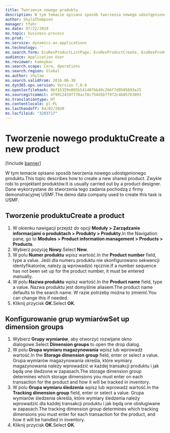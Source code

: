 ```yaml
---
title: Tworzenie nowego produktu
description: W tym temacie opisano sposób tworzenia nowego udostępnionego produktu.
author: ShylaThompson
manager: tfehr
ms.date: 07/22/2019
ms.topic: business-process
ms.prod: ''
ms.service: dynamics-ax-applications
ms.technology: ''
ms.search.form: EcoResProductListPage, EcoResProductCreate, EcoResProductDetails, EcoResProductInventoryDimensionGroups
audience: Application User
ms.reviewer: kamaybac
ms.search.scope: Core, Operations
ms.search.region: Global
ms.author: shylaw
ms.search.validFrom: 2016-06-30
ms.dyn365.ops.version: Version 7.0.0
ms.openlocfilehash: 0bf15359e085b541407bb49c266f7d9505893e25
ms.sourcegitcommit: 4f9912439ff78acf0c754d5bff972c4b85763093
ms.translationtype: HT
ms.contentlocale: pl-PL
ms.lasthandoff: 04/02/2020
ms.locfileid: "3203717"
---
```

# <a name="create-a-new-product"></a><span data-ttu-id="62606-103">Tworzenie nowego produktu</span><span class="sxs-lookup"><span data-stu-id="62606-103">Create a new product</span></span>

[!include [banner](../../includes/banner.md)]

<span data-ttu-id="62606-104">W tym temacie opisano sposób tworzenia nowego udostępnionego produktu.</span><span class="sxs-lookup"><span data-stu-id="62606-104">This topic describes how to create a new shared product.</span></span> <span data-ttu-id="62606-105">Zwykle robi to projektant produktów.</span><span class="sxs-lookup"><span data-stu-id="62606-105">It is usually carried out by a product designer.</span></span> <span data-ttu-id="62606-106">Dane wykorzystane do stworzenia tego zadania pochodzą z firmy demonstracyjnej USMF.</span><span class="sxs-lookup"><span data-stu-id="62606-106">The demo data company used to create this task is USMF.</span></span>


## <a name="create-a-product"></a><span data-ttu-id="62606-107">Tworzenie produktu</span><span class="sxs-lookup"><span data-stu-id="62606-107">Create a product</span></span>
1. <span data-ttu-id="62606-108">W okienku nawigacji przejdź do opcji **Moduły > Zarządzanie informacjami o produktach > Produkty > Produkty**.</span><span class="sxs-lookup"><span data-stu-id="62606-108">In the Navigation pane, go to **Modules > Product information management > Products > Products**.</span></span>
2. <span data-ttu-id="62606-109">Wybierz pozycję **Nowy**.</span><span class="sxs-lookup"><span data-stu-id="62606-109">Select **New**.</span></span>
3. <span data-ttu-id="62606-110">W polu **Numer produktu** wpisz wartość.</span><span class="sxs-lookup"><span data-stu-id="62606-110">In the **Product number** field, type a value.</span></span> <span data-ttu-id="62606-111">Jeśli dla numeru produktu nie skonfigurowano sekwencji identyfikatorów, należy ją wprowadzić ręcznie.</span><span class="sxs-lookup"><span data-stu-id="62606-111">If a number sequence has not been set up for the product number, it must be entered manually.</span></span>  
4. <span data-ttu-id="62606-112">W polu **Nazwa produktu** wpisz wartość.</span><span class="sxs-lookup"><span data-stu-id="62606-112">In the **Product name** field, type a value.</span></span> <span data-ttu-id="62606-113">Nazwa produktu jest domyślnie aliasem.</span><span class="sxs-lookup"><span data-stu-id="62606-113">The product name defaults to the search name.</span></span> <span data-ttu-id="62606-114">W razie potrzeby można to zmienić.</span><span class="sxs-lookup"><span data-stu-id="62606-114">You can change this if needed.</span></span>  
5. <span data-ttu-id="62606-115">Kliknij przycisk **OK**.</span><span class="sxs-lookup"><span data-stu-id="62606-115">Select **OK**.</span></span>

## <a name="set-up-dimension-groups"></a><span data-ttu-id="62606-116">Konfigurowanie grup wymiarów</span><span class="sxs-lookup"><span data-stu-id="62606-116">Set up dimension groups</span></span>
1. <span data-ttu-id="62606-117">Wybierz **Grupy wymiarów**, aby otworzyć rozwijane okno dialogowe.</span><span class="sxs-lookup"><span data-stu-id="62606-117">Select **Dimension groups** to open the drop dialog.</span></span>
2. <span data-ttu-id="62606-118">W polu **Grupa wymiaru magazynowania** wpisz lub wprowadź wartość.</span><span class="sxs-lookup"><span data-stu-id="62606-118">In the **Storage dimension group** field, enter or select a value.</span></span> <span data-ttu-id="62606-119">Grupa wymiarów magazynowania określa, które wymiary magazynowania należy wprowadzić w każdej transakcji produktu i jak będą one śledzone w zapasach.</span><span class="sxs-lookup"><span data-stu-id="62606-119">The storage dimension group determines which storage dimensions you must enter on each transaction for the product and how it will be tracked in inventory.</span></span>  
3. <span data-ttu-id="62606-120">W polu **Grupa wymiaru śledzenia** wpisz lub wprowadź wartość.</span><span class="sxs-lookup"><span data-stu-id="62606-120">In the **Tracking dimension group** field, enter or select a value.</span></span> <span data-ttu-id="62606-121">Grupa wymiarów śledzenia określa, które wymiary śledzenia należy wprowadzić dla każdej transakcji produktu i jak będą one obsługiwane w zapasach.</span><span class="sxs-lookup"><span data-stu-id="62606-121">The tracking dimension group determines which tracking dimensions you must enter for each transaction for the product, and how it will be handled in inventory.</span></span>  
4. <span data-ttu-id="62606-122">Kliknij przycisk **OK**.</span><span class="sxs-lookup"><span data-stu-id="62606-122">Select **OK**.</span></span>

